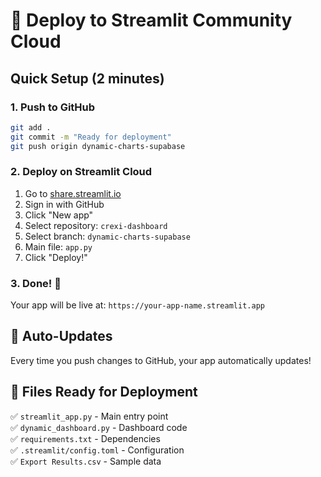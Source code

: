 # 🚀 Deploy to Streamlit Community Cloud

## Quick Setup (2 minutes)

### 1. Push to GitHub
```bash
git add .
git commit -m "Ready for deployment"
git push origin dynamic-charts-supabase
```

### 2. Deploy on Streamlit Cloud
1. Go to [share.streamlit.io](https://share.streamlit.io)
2. Sign in with GitHub
3. Click "New app"
4. Select repository: `crexi-dashboard`
5. Select branch: `dynamic-charts-supabase`
6. Main file: `app.py`
7. Click "Deploy!"

### 3. Done! 🎉
Your app will be live at: `https://your-app-name.streamlit.app`

## 🔄 Auto-Updates
Every time you push changes to GitHub, your app automatically updates!

## 📁 Files Ready for Deployment
✅ `streamlit_app.py` - Main entry point  
✅ `dynamic_dashboard.py` - Dashboard code  
✅ `requirements.txt` - Dependencies  
✅ `.streamlit/config.toml` - Configuration  
✅ `Export Results.csv` - Sample data
